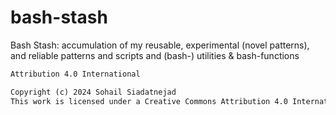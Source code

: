 # bash-stash
Bash Stash: accumulation of my reusable, experimental (novel patterns), and reliable patterns and scripts and (bash-) utilities &amp; bash-functions

```md
Attribution 4.0 International

Copyright (c) 2024 Sohail Siadatnejad
This work is licensed under a Creative Commons Attribution 4.0 International License.
```
